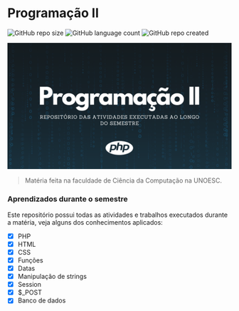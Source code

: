 # Programação II

![GitHub repo size](https://img.shields.io/github/repo-size/samueldelorenzi/ProgramacaoII?style=for-the-badge)
![GitHub language count](https://img.shields.io/github/languages/count/samueldelorenzi/ProgramacaoII?style=for-the-badge)
![GitHub repo created](https://img.shields.io/github/created-at/samueldelorenzi/ProgramacaoII?style=for-the-badge&color=blue)

<img src="imagem.png" alt="GestorClientesCMD">

> Matéria feita na faculdade de Ciência da Computação na UNOESC.

### Aprendizados durante o semestre

Este repositório possui todas as atividades e trabalhos executados durante a matéria, veja alguns dos conhecimentos aplicados:

- [x] PHP
- [x] HTML
- [x] CSS
- [x] Funções
- [x] Datas
- [x] Manipulação de strings
- [x] Session
- [x] $_POST
- [x] Banco de dados
